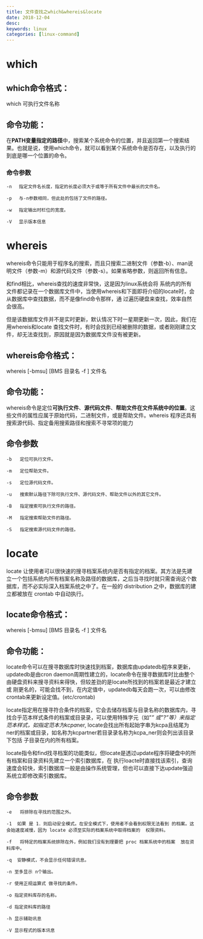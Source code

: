 ```yaml
---
title: 文件查找之which&whereis&locate
date: 2018-12-04 
desc:
keywords: linux
categories: [linux-command]
---
```

# which

## which命令格式：

which 可执行文件名称 

## 命令功能：

在**PATH变量指定的路径**中，搜索某个系统命令的位置，并且返回第一个搜索结果。也就是说，使用which命令，就可以看到某个系统命令是否存在，以及执行的到底是哪一个位置的命令。 

### 命令参数

    -n 　指定文件名长度，指定的长度必须大于或等于所有文件中最长的文件名。
    
    -p 　与-n参数相同，但此处的包括了文件的路径。
    
    -w 　指定输出时栏位的宽度。
    
    -V 　显示版本信息


# whereis

whereis命令只能用于程序名的搜索，而且只搜索二进制文件（参数-b）、man说明文件（参数-m）和源代码文件（参数-s）。如果省略参数，则返回所有信息。

和find相比，whereis查找的速度非常快，这是因为linux系统会将 系统内的所有文件都记录在一个数据库文件中，当使用whereis和下面即将介绍的locate时，会从数据库中查找数据，而不是像find命令那样，通 过遍历硬盘来查找，效率自然会很高。 

但是该数据库文件并不是实时更新，默认情况下时一星期更新一次，因此，我们在用whereis和locate 查找文件时，有时会找到已经被删除的数据，或者刚刚建立文件，却无法查找到，原因就是因为数据库文件没有被更新。 

## whereis命令格式：

whereis [-bmsu] [BMS 目录名 -f ] 文件名

## 命令功能：

whereis命令是定位**可执行文件**、**源代码文件**、**帮助文件在文件系统中的位置**。这些文件的属性应属于原始代码，二进制文件，或是帮助文件。whereis 程序还具有搜索源代码、指定备用搜索路径和搜索不寻常项的能力

## 命令参数

    -b   定位可执行文件。
    
    -m   定位帮助文件。
    
    -s   定位源代码文件。
    
    -u   搜索默认路径下除可执行文件、源代码文件、帮助文件以外的其它文件。
    
    -B   指定搜索可执行文件的路径。
    
    -M   指定搜索帮助文件的路径。
    
    -S   指定搜索源代码文件的路径。
    
# locate

locate 让使用者可以很快速的搜寻档案系统内是否有指定的档案。其方法是先建立一个包括系统内所有档案名称及路径的数据库，之后当寻找时就只需查询这个数据库，而不必实际深入档案系统之中了。在一般的 distribution 之中，数据库的建立都被放在 crontab 中自动执行。

## locate命令格式：

whereis [-bmsu] [BMS 目录名 -f ] 文件名

## 命令功能：

locate命令可以在搜寻数据库时快速找到档案，数据库由updatedb程序来更新，updatedb是由cron daemon周期性建立的，locate命令在搜寻数据库时比由整个由硬盘资料来搜寻资料来得快，但较差劲的是locate所找到的档案若是最近才建立或 刚更名的，可能会找不到，在内定值中，updatedb每天会跑一次，可以由修改crontab来更新设定值。(etc/crontab)

locate指定用在搜寻符合条件的档案，它会去储存档案与目录名称的数据库内，寻找合乎范本样式条件的档案或目录录，可以使用特殊字元（如”*” 或”?”等）来指定范本样式，如指定范本为kcpa*ner, locate会找出所有起始字串为kcpa且结尾为ner的档案或目录，如名称为kcpartner若目录录名称为kcpa_ner则会列出该目录下包括 子目录在内的所有档案。

locate指令和find找寻档案的功能类似，但locate是透过update程序将硬盘中的所有档案和目录资料先建立一个索引数据库，在 执行loacte时直接找该索引，查询速度会较快，索引数据库一般是由操作系统管理，但也可以直接下达update强迫系统立即修改索引数据库。

## 命令参数

    -e   将排除在寻找的范围之外。
    
    -1  如果 是 1．则启动安全模式。在安全模式下，使用者不会看到权限无法看到	的档案。这会始速度减慢，因为 locate 必须至实际的档案系统中取得档案的	权限资料。
    
    -f   将特定的档案系统排除在外，例如我们没有到理要把 proc 档案系统中的档案	放在资料库中。
    
    -q  安静模式，不会显示任何错误讯息。
    
    -n 至多显示 n个输出。
    
    -r 使用正规运算式 做寻找的条件。
    
    -o 指定资料库存的名称。
    
    -d 指定资料库的路径
    
    -h 显示辅助讯息
    
    -V 显示程式的版本讯息  
